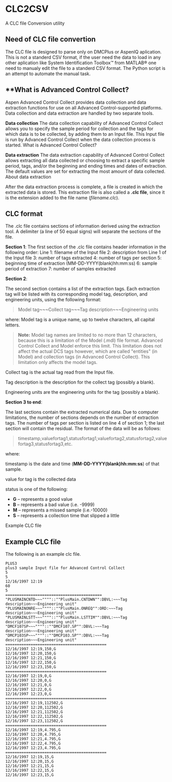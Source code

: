 # CLC2CSV
A CLC file Conversion utility

## Need of CLC file convertion

The CLC file is designed to parse only on DMCPlus or AspenIQ aplication. This is not a standerd CSV format, if the user need the data to load in any other aplication like System Identification Toolbox™ from MATLAB® one need to manualy edit the file to a standerd CSV format. The Python script is an attempt to automate the manual task.

## **What is Advanced Control Collect?

Aspen Advanced Control Collect provides data collection and data extraction functions for use on all Advanced Control-supported platforms. Data collection and data extraction are handled by two separate tools.

**Data collection**
The data collection capability of Advanced Control Collect allows you to specify the sample period for collection and the tags for which data is to be collected, by adding them to an Input file. This Input file is run by Advanced Control Collect when the data collection process is started.
What is Advanced Control Collect?

**Data extraction**
The data extraction capability of Advanced Control Collect allows extracting all data collected or choosing to extract a specific sample period, tags, and/or the beginning and ending times and dates of extraction. The default values are set for extracting the most amount of data collected.
About data extraction

After the data extraction process is complete, a file is created in which the extracted data is stored. This extraction file is also called a **.clc file**, since it is the extension added to the file name (*filename.clc*).

## **CLC format**

The .clc file contains sections of information derived using the extraction tool. A delimiter (a line of 50 equal signs) will separate the sections of the file.

**Section 1**:
	The first section of the .clc file contains header information in the following order:
	Line 	1:	filename of the Input file
				2:	description from Line 1 of the Input file
				3:	number of tags extracted
				4:	number of tags per section
				5:	beginning time of extraction (MM-DD-YYYY(blank)hh:mm:ss)
				6:	sample period of extraction
				7:	number of samples extracted

**Section 2**:

The second section contains a list of the extraction tags. Each extraction tag will be listed with its corresponding model tag, description, and engineering units, using the following format:

>Model tag\~\~\~Collect tag\~\~\~Tag description\~\~\~Engineering units

where:
	Model tag is a unique name, up to twelve characters, all capital letters.

>**Note:** Model tag names are limited to no more than 12 characters, because this is a limitation of the Model (.mdl) file format. Advanced Control Collect and Model enforce this limit. This limitation does not affect the actual DCS tags however, which are called "entities" (in Model) and collection tags (in Advanced Control Collect). This limitation only affects the model tags.

Collect tag is the actual tag read from the Input file.

Tag description is the description for the collect tag (possibly a blank).

Engineering units are the engineering units for the tag (possibly a blank).

**Section 3 to end**:

The last sections contain the extracted numerical data. Due to computer limitations, the number of sections depends on the number of extraction tags. The number of tags per section is listed on line 4 of section 1; the last section will contain the residual. The format of the data will be as follows:

>timestamp,valuefortag1,statusfortag1,valuefortag2,statusfortag2,valuefortag3,statusfortag3,etc.

where:

timestamp is the date and time (**MM-DD-YYYY(blank)hh:mm:ss**) of that sample.

value for tag is the collected data

status is one of the following:

-   **G** – represents a good value
-   **B** – represents a bad value (i.e. -9999)
-   **M** – represents a missed sample (i.e.-10000)
-   **S** – represents a collection time that slipped a little

Example CLC file

## Example CLC file

The following is an example clc file.

	PLUS3
	plus3 sample Input file for Advanced Control Collect
	5
	5
	12/16/1997 12:19
	60
	5
	==========================================
	"PLUSMAINCNTD~~~""""::""PlusMain.CNTDWN"":DBVL:~~~Tag description~~~Engineering unit"
	"PLUSMAINONRE~~~""""::""PlusMain.ONREQ"":ORD:~~~Tag description~~~Engineering unit"
	"PLUSMAINLSTT~~~""""::""PlusMain.LSTTIM"":DBVL:~~~Tag description~~~Engineering unit"
	"DMCF107SP~~~""""::""DMCF107.SP"":DBVL:~~~Tag description~~~Engineering unit"
	"DMCP103SP~~~""""::""DMCP103.SP"":DBVL:~~~Tag description~~~Engineering unit"
	============================================
	12/16/1997 12:19,150,G
	12/16/1997 12:20,150,G
	12/16/1997 12:21,150,G
	12/16/1997 12:22,150,G
	12/16/1997 12:23,150,G
	============================================
	12/16/1997 12:19,0,G
	12/16/1997 12:20,0,G
	12/16/1997 12:21,0,G
	12/16/1997 12:22,0,G
	12/16/1997 12:23,0,G
	============================================
	12/16/1997 12:19,112502,G
	12/16/1997 12:20,112502,G
	12/16/1997 12:21,112502,G
	12/16/1997 12:22,112502,G
	12/16/1997 12:23,112502,G
	============================================
	12/16/1997 12:19,4.795,G
	12/16/1997 12:20,4.795,G
	12/16/1997 12:21,4.795,G
	12/16/1997 12:22,4.795,G
	12/16/1997 12:23,4.795,G
	============================================
	12/16/1997 12:19,15,G
	12/16/1997 12:20,15,G 
	12/16/1997 12:21,15,G 
	12/16/1997 12:22,15,G 
	12/16/1997 12:23,15,G 


